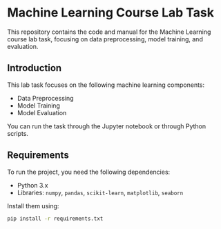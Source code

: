 # Machine Learning Course Lab Task

This repository contains the code and manual for the Machine Learning course lab task, focusing on data preprocessing, model training, and evaluation.


## Introduction

This lab task focuses on the following machine learning components:
- Data Preprocessing
- Model Training
- Model Evaluation

You can run the task through the Jupyter notebook or through Python scripts.

## Requirements

To run the project, you need the following dependencies:
- Python 3.x
- Libraries: `numpy`, `pandas`, `scikit-learn`, `matplotlib`, `seaborn`

Install them using:

```bash
pip install -r requirements.txt
